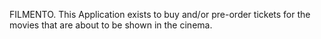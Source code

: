FILMENTO.
This Application exists to buy and/or pre-order tickets for the movies that are about to be shown in the cinema.
